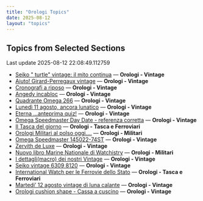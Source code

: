 ```yaml
---
title: "Orologi Topics"
date: 2025-08-12
layout: "topics"
---
```


## Topics from Selected Sections

Last update 2025-08-12 22:08:49.112759

- [Seiko " turtle" vintage: il mito continua](https://orologi.forumfree.it/?t=80781201) — **Orologi - Vintage**
- [Aiuto! Girard-Perregaux vintage](https://orologi.forumfree.it/?t=80787029) — **Orologi - Vintage**
- [Cronografi a riposo](https://orologi.forumfree.it/?t=80784502) — **Orologi - Vintage**
- [Angedy incabloc](https://orologi.forumfree.it/?t=80787776) — **Orologi - Vintage**
- [Quadrante Omega 266](https://orologi.forumfree.it/?t=80788854) — **Orologi - Vintage**
- [Lunedì 11 agosto, ancora lunatico](https://orologi.forumfree.it/?t=80787350) — **Orologi - Vintage**
- [Eterna ...anteprima quiz!](https://orologi.forumfree.it/?t=80660771) — **Orologi - Vintage**
- [Omega Speedmaster Day Date - referenza corretta](https://orologi.forumfree.it/?t=80787790) — **Orologi - Vintage**
- [Il Tasca del giorno](https://orologi.forumfree.it/?t=80702163) — **Orologi - Tasca e Ferroviari**
- [Orologi Militari al polso oggi….](https://orologi.forumfree.it/?t=80440118) — **Orologi - Militari**
- [Omega Speedmaster 145022-74ST](https://orologi.forumfree.it/?t=80787783) — **Orologi - Vintage**
- [Zervith de Luxe](https://orologi.forumfree.it/?t=80788676) — **Orologi - Vintage**
- [Nuovo libro Marine Nationale di Watchistry](https://orologi.forumfree.it/?t=80762898) — **Orologi - Militari**
- [I dettagli(macro) dei nostri Vintage](https://orologi.forumfree.it/?t=80396891) — **Orologi - Vintage**
- [Seiko vintage 6309 8120](https://orologi.forumfree.it/?t=79830173) — **Orologi - Vintage**
- [International Watch per le Ferrovie dello Stato](https://orologi.forumfree.it/?t=80443568) — **Orologi - Tasca e Ferroviari**
- [Martedi’ 12 agosto vintage di luna calante](https://orologi.forumfree.it/?t=80788569) — **Orologi - Vintage**
- [Orologi cushion shape - Cassa a cuscino](https://orologi.forumfree.it/?t=80777444) — **Orologi - Vintage**
